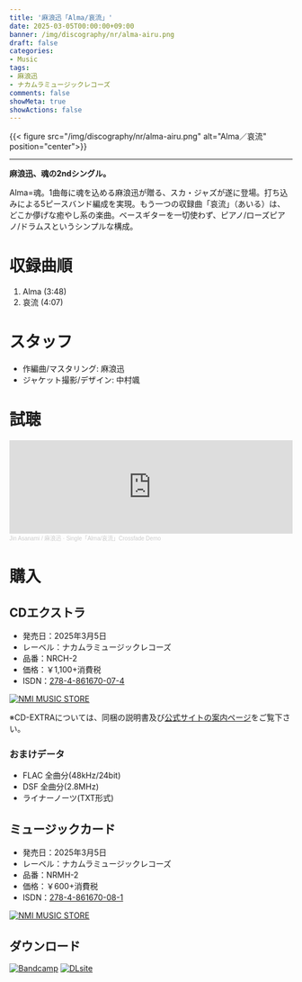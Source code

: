 ```yaml
---
title: '麻浪迅「Alma/哀流」'
date: 2025-03-05T00:00:00+09:00
banner: /img/discography/nr/alma-airu.png
draft: false
categories:
- Music
tags:
- 麻浪迅
- ナカムラミュージックレコーズ
comments: false
showMeta: true
showActions: false
---
```


{{< figure src="/img/discography/nr/alma-airu.png" alt="Alma／哀流" position="center">}}

-----

**麻浪迅、魂の2ndシングル。**

Alma=魂。1曲毎に魂を込める麻浪迅が贈る、スカ・ジャズが遂に登場。打ち込みによる5ピースバンド編成を実現。もう一つの収録曲「哀流」（あいる）は、どこか儚げな癒やし系の楽曲。ベースギターを一切使わず、ピアノ/ローズピアノ/ドラムスというシンプルな構成。

# 収録曲順
1. Alma (3:48)
2. 哀流 (4:07)

# スタッフ
- 作編曲/マスタリング: 麻浪迅
- ジャケット撮影/デザイン: 中村颯

# 試聴
<iframe width="100%" height="166" scrolling="no" frameborder="no" allow="autoplay" src="https://w.soundcloud.com/player/?url=https%3A//api.soundcloud.com/tracks/2035732172&color=%23ff5500&auto_play=false&hide_related=false&show_comments=true&show_user=true&show_reposts=false&show_teaser=true"></iframe><div style="font-size: 10px; color: #cccccc;line-break: anywhere;word-break: normal;overflow: hidden;white-space: nowrap;text-overflow: ellipsis; font-family: Interstate,Lucida Grande,Lucida Sans Unicode,Lucida Sans,Garuda,Verdana,Tahoma,sans-serif;font-weight: 100;"><a href="https://soundcloud.com/hayatehay" title="Jin Asanami / 麻浪迅" target="_blank" style="color: #cccccc; text-decoration: none;">Jin Asanami / 麻浪迅</a> · <a href="https://soundcloud.com/hayatehay/alma-airu-crossfade-demo" title="Single「Alma/哀流」Crossfade Demo" target="_blank" style="color: #cccccc; text-decoration: none;">Single「Alma/哀流」Crossfade Demo</a></div>

# 購入
## CDエクストラ
- 発売日：2025年3月5日
- レーベル：ナカムラミュージックレコーズ
- 品番：NRCH-2
- 価格：￥1,100+消費税
- ISDN：[278-4-861670-07-4](https://isdn.jp/2784861670074)

<a href="https://nmimusic.booth.pm/items/6605148" target="_blank"><img src="/img/banner/nmi_music_store.png" alt="NMI MUSIC STORE"></a>

※CD-EXTRAについては、同梱の説明書及び[公式サイトの案内ページ](https://nmimusic.github.io/cdextra/)をご覧下さい。

### おまけデータ
- FLAC 全曲分(48kHz/24bit)
- DSF 全曲分(2.8MHz)
- ライナーノーツ(TXT形式)

## ミュージックカード
- 発売日：2025年3月5日
- レーベル：ナカムラミュージックレコーズ
- 品番：NRMH-2
- 価格：￥600+消費税
- ISDN：[278-4-861670-08-1](https://isdn.jp/2784861670081)

<a href="https://nmimusic.booth.pm/items/6605491" target="_blank"><img src="/img/banner/nmi_music_store.png" alt="NMI MUSIC STORE"></a>

## ダウンロード
<a href="https://jinasanami.bandcamp.com/album/alma-airu" target="_blank"><img src="/img/banner/bandcamp.png" alt="Bandcamp"></a>
<a href="https://www.dlsite.com/home/work/=/product_id/RJ01350054.html" target="_blank"><img src="/img/banner/dlsite.jpg" alt="DLsite"></a>
